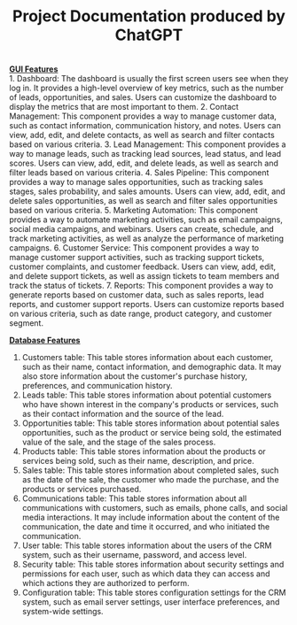 <center><h1>Project Documentation produced by ChatGPT</h1></center>
</br>
<u><b>GUI Features</b></u>
</br>
1.	Dashboard: The dashboard is usually the first screen users see when they log in. It provides a high-level overview of key metrics, such as the number of leads, opportunities, and sales. Users can customize the dashboard to display the metrics that are most important to them.
2.	Contact Management: This component provides a way to manage customer data, such as contact information, communication history, and notes. Users can view, add, edit, and delete contacts, as well as search and filter contacts based on various criteria.
3.	Lead Management: This component provides a way to manage leads, such as tracking lead sources, lead status, and lead scores. Users can view, add, edit, and delete leads, as well as search and filter leads based on various criteria.
4.	Sales Pipeline: This component provides a way to manage sales opportunities, such as tracking sales stages, sales probability, and sales amounts. Users can view, add, edit, and delete sales opportunities, as well as search and filter sales opportunities based on various criteria.
5.	Marketing Automation: This component provides a way to automate marketing activities, such as email campaigns, social media campaigns, and webinars. Users can create, schedule, and track marketing activities, as well as analyze the performance of marketing campaigns.
6.	Customer Service: This component provides a way to manage customer support activities, such as tracking support tickets, customer complaints, and customer feedback. Users can view, add, edit, and delete support tickets, as well as assign tickets to team members and track the status of tickets.
7.	Reports: This component provides a way to generate reports based on customer data, such as sales reports, lead reports, and customer support reports. Users can customize reports based on various criteria, such as date range, product category, and customer segment.

<u><b>Database Features</b></u>

1.	Customers table: This table stores information about each customer, such as their name, contact information, and demographic data. It may also store information about the customer's purchase history, preferences, and communication history.
2.	Leads table: This table stores information about potential customers who have shown interest in the company's products or services, such as their contact information and the source of the lead.
3.	Opportunities table: This table stores information about potential sales opportunities, such as the product or service being sold, the estimated value of the sale, and the stage of the sales process.
4.	Products table: This table stores information about the products or services being sold, such as their name, description, and price.
5.	Sales table: This table stores information about completed sales, such as the date of the sale, the customer who made the purchase, and the products or services purchased.
6.	Communications table: This table stores information about all communications with customers, such as emails, phone calls, and social media interactions. It may include information about the content of the communication, the date and time it occurred, and who initiated the communication.
7.	User table: This table stores information about the users of the CRM system, such as their username, password, and access level.
8.	Security table: This table stores information about security settings and permissions for each user, such as which data they can access and which actions they are authorized to perform.
9.	Configuration table: This table stores configuration settings for the CRM system, such as email server settings, user interface preferences, and system-wide settings.


